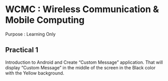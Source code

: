 # WCMC : Wireless Communication & Mobile Computing
Purpose : Learning Only

## Practical 1

Introduction to Android and Create “Custom Message” application. That will display “Custom Message” in the middle of the screen in the Black color with the Yellow background.

